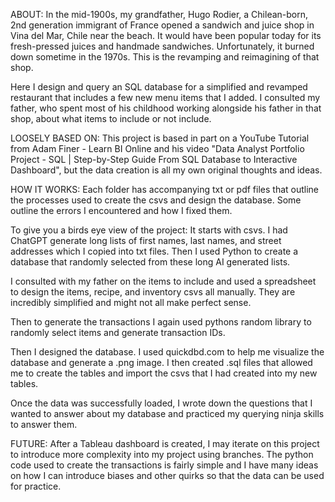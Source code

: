 ABOUT: 
In the mid-1900s, my grandfather, Hugo Rodier, a Chilean-born, 2nd 
generation immigrant of France opened a sandwich and juice shop in Vina del
Mar, Chile near the beach. It would have been popular today for its
fresh-pressed juices and handmade sandwiches. Unfortunately, it burned down
sometime in the 1970s. This is the revamping and reimagining of that shop. 

Here I design and query an SQL database for a simplified and revamped restaurant
that includes a few new menu items that I added. I consulted my father, who spent
most of his childhood working alongside his father in that shop, about what 
items to include or not include. 

LOOSELY BASED ON: 
This project is based in part on a YouTube Tutorial from Adam Finer - Learn BI
Online and his video "Data Analyst Portfolio Project - SQL | Step-by-Step
Guide From SQL Database to Interactive Dashboard", but the data creation is all 
my own original thoughts and ideas.

HOW IT WORKS:
Each folder has accompanying txt or pdf files that outline the processes used to create 
the csvs and design the database. Some outline the errors I encountered and how I fixed them. 

To give you a birds eye view of the project: 
It starts with csvs. I had ChatGPT generate long lists of first names, last names, and street addresses
which I copied into txt files. Then I used Python to create a database that randomly selected from these 
long AI generated lists. 

I consulted with my father on the items to include and used a spreadsheet to design the items, recipe, and 
inventory csvs all manually. They are incredibly simplified and might not all make perfect sense. 

Then to generate the transactions I again used pythons random library to randomly select items and generate 
transaction IDs. 

Then I designed the database. I used quickdbd.com to help me visualize the database and generate a .png image. 
I then created .sql files that allowed me to create the tables and import the csvs that I had created into my new
tables. 

Once the data was successfully loaded, I wrote down the questions that I wanted to answer about my database and 
practiced my querying ninja skills to answer them. 


FUTURE: 
After a Tableau dashboard is created, I may iterate on this project to introduce more complexity into my project using branches. The python code used to create the transactions is fairly simple and I have many ideas on how I can introduce biases and other quirks so that the data can be used for practice.